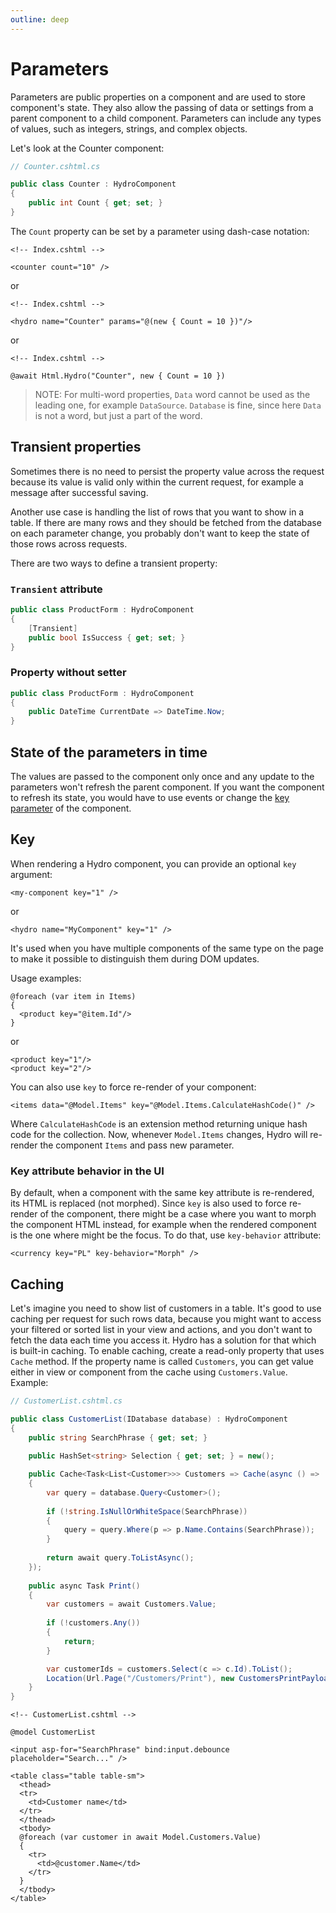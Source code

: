 ```yaml
---
outline: deep
---
```


# Parameters

Parameters are public properties on a component and are used to store component's state. They also allow the passing of data or settings from a parent component to a child component. Parameters can include any types of values, such as integers, strings, and complex objects.

Let's look at the Counter component:

```csharp
// Counter.cshtml.cs

public class Counter : HydroComponent
{
    public int Count { get; set; }
}
```

The `Count` property can be set by a parameter using dash-case notation:

```razor
<!-- Index.cshtml -->

<counter count="10" />
```

or

```razor
<!-- Index.cshtml -->

<hydro name="Counter" params="@(new { Count = 10 })"/>
```

or

```razor
<!-- Index.cshtml -->
    
@await Html.Hydro("Counter", new { Count = 10 })
```

> NOTE: For multi-word properties, `Data` word cannot be used as the leading one, for example `DataSource`. `Database` is fine, since here `Data` is not a word, but just a part of the word.

## Transient properties

Sometimes there is no need to persist the property value across the request because its value is valid only within
the current request, for example a message after successful saving.

Another use case is handling the list of rows that you want to show in a table. If there are many rows and they should be
fetched from the database on each parameter change, you probably don't want to keep the state of those rows across requests.

There are two ways to define a transient property:

### `Transient` attribute

```csharp
public class ProductForm : HydroComponent
{
    [Transient]
    public bool IsSuccess { get; set; }
}
```

### Property without setter

```csharp
public class ProductForm : HydroComponent
{
    public DateTime CurrentDate => DateTime.Now;
}
```

## State of the parameters in time

The values are passed to the component only once and any update to the parameters won't refresh the parent component. If you want the component to refresh its state, you would have to use events or change the [key parameter](#key) of the component.  

## Key

When rendering a Hydro component, you can provide an optional `key` argument:

```razor
<my-component key="1" />
```
or
```razor
<hydro name="MyComponent" key="1" />
```

It's used when you have multiple components of the same type on the page to make it possible to distinguish them during DOM updates.

Usage examples:

```razor
@foreach (var item in Items)
{
  <product key="@item.Id"/>
}
```

or

```razor
<product key="1"/>
<product key="2"/>
```

You can also use `key` to force re-render of your component:

```razor
<items data="@Model.Items" key="@Model.Items.CalculateHashCode()" />
```

Where `CalculateHashCode` is an extension method returning unique hash code for the collection. 
Now, whenever `Model.Items` changes, Hydro will re-render the component `Items` and pass new parameter.

### Key attribute behavior in the UI

By default, when a component with the same key attribute is
re-rendered, its HTML is replaced (not morphed). Since `key` is also used to force re-render of the component,
there might be a case where you want to morph the component HTML instead, for example when the rendered component
is the one where might be the focus. To do that, use `key-behavior` attribute:

```razor
<currency key="PL" key-behavior="Morph" />
```

## Caching

Let's imagine you need to show list of customers in a table. It's good to use caching per request for such rows data,
because you might want to access your filtered or sorted list in your view and actions, and you don't want to fetch the data each time you access it.
Hydro has a solution for that which is built-in caching. To enable caching, create a read-only property that uses `Cache` method.
If the property name is called `Customers`, you can get value either in view or component from the cache using `Customers.Value`. Example:

```c#
// CustomerList.cshtml.cs

public class CustomerList(IDatabase database) : HydroComponent
{
    public string SearchPhrase { get; set; }
    
    public HashSet<string> Selection { get; set; } = new();

    public Cache<Task<List<Customer>>> Customers => Cache(async () =>
    {
        var query = database.Query<Customer>();
    
        if (!string.IsNullOrWhiteSpace(SearchPhrase))
        {
            query = query.Where(p => p.Name.Contains(SearchPhrase));
        }
    
        return await query.ToListAsync();
    });
    
    public async Task Print()
    {
        var customers = await Customers.Value;
        
        if (!customers.Any())
        {
            return;
        }

        var customerIds = customers.Select(c => c.Id).ToList();
        Location(Url.Page("/Customers/Print"), new CustomersPrintPayload(customerIds));
    }
}
```

```razor
<!-- CustomerList.cshtml -->

@model CustomerList

<input asp-for="SearchPhrase" bind:input.debounce placeholder="Search..." />

<table class="table table-sm">
  <thead>
  <tr>
    <td>Customer name</td>
  </tr>
  </thead>
  <tbody>
  @foreach (var customer in await Model.Customers.Value)
  {
    <tr>
      <td>@customer.Name</td>
    </tr>
  }
  </tbody>
</table>
```